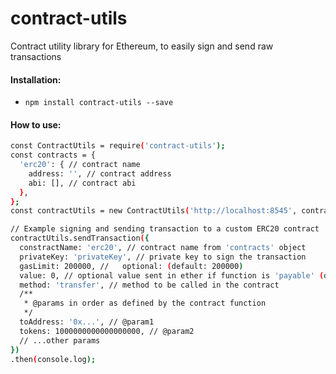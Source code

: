 # contract-utils
Contract utility library for Ethereum, to easily sign and send raw transactions

#### Installation:
  - `npm install contract-utils --save`

#### How to use:
```sh
const ContractUtils = require('contract-utils');
const contracts = {
  'erc20': { // contract name
    address: '', // contract address
    abi: [], // contract abi
  },
};
const contractUtils = new ContractUtils('http://localhost:8545', contracts);

// Example signing and sending transaction to a custom ERC20 contract
contractUtils.sendTransaction({
  constractName: 'erc20', // contract name from 'contracts' object
  privateKey: 'privateKey', // private key to sign the transaction
  gasLimit: 200000, //   optional: (default: 200000)
  value: 0, // optional value sent in ether if function is 'payable' (default: 0)
  method: 'transfer', // method to be called in the contract
  /**
   * @params in order as defined by the contract function
   */
  toAddress: '0x...', // @param1
  tokens: 1000000000000000000, // @param2
  // ...other params
})
.then(console.log);
```